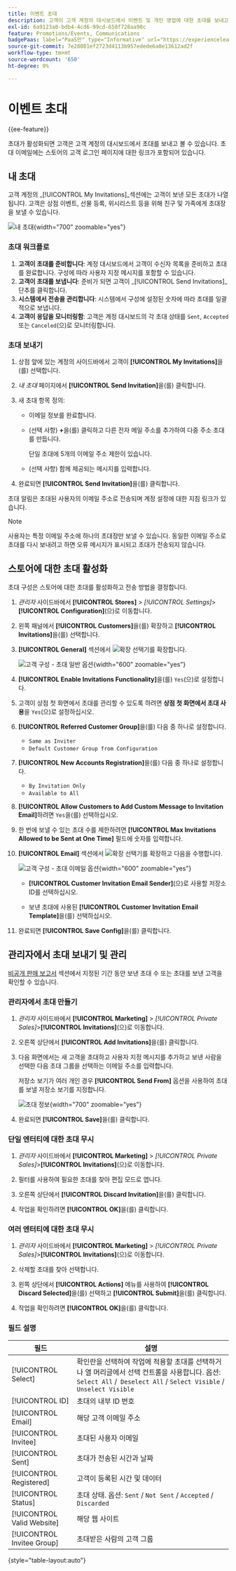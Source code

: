```yaml
---
title: 이벤트 초대
description: 고객이 고객 계정의 대시보드에서 이벤트 및 개인 영업에 대한 초대를 보내고 보는 방법을 알아봅니다.
exl-id: 6a9123a0-bdb4-4cd6-99cd-658f728aa90c
feature: Promotions/Events, Communications
badgePaas: label="PaaS만" type="Informative" url="https://experienceleague.adobe.com/en/docs/commerce/user-guides/product-solutions" tooltip="Adobe Commerce 온 클라우드 프로젝트(Adobe 관리 PaaS 인프라) 및 온프레미스 프로젝트에만 적용됩니다."
source-git-commit: 7e28081ef2723d4113b957edede6a8e13612ad2f
workflow-type: tm+mt
source-wordcount: '650'
ht-degree: 0%

---
```


# 이벤트 초대

{{ee-feature}}

초대가 활성화되면 고객은 고객 계정의 대시보드에서 초대를 보내고 볼 수 있습니다. 초대 이메일에는 스토어의 고객 로그인 페이지에 대한 링크가 포함되어 있습니다.

## 내 초대

고객 계정의 _[!UICONTROL My Invitations]_섹션에는 고객이 보낸 모든 초대가 나열됩니다. 고객은 상점 이벤트, 선물 등록, 위시리스트 등을 위해 친구 및 가족에게 초대장을 보낼 수 있습니다.

![내 초대](./assets/account-dashboard-my-invitations.png){width="700" zoomable="yes"}

### 초대 워크플로

1. **고객이 초대를 준비합니다**: 계정 대시보드에서 고객이 수신자 목록을 준비하고 초대를 완료합니다. 구성에 따라 사용자 지정 메시지를 포함할 수 있습니다.
1. **고객이 초대를 보냅니다**: 준비가 되면 고객이 _[!UICONTROL Send Invitations]_단추를 클릭합니다.
1. **시스템에서 전송을 관리합니다**: 시스템에서 구성에 설정된 숫자에 따라 초대를 일괄적으로 보냅니다.
1. **고객이 응답을 모니터링함**: 고객은 계정 대시보드의 각 초대 상태를 `Sent`, `Accepted` 또는 `Canceled`(으)로 모니터링합니다.

### 초대 보내기

1. 상점 앞에 있는 계정의 사이드바에서 고객이 **[!UICONTROL My Invitations]**&#x200B;을(를) 선택합니다.

1. _내 초대_ 페이지에서 **[!UICONTROL Send Invitation]**&#x200B;을(를) 클릭합니다.

1. 새 초대 항목 정의:

   - 이메일 정보를 완료합니다.

   - (선택 사항) **+**&#x200B;을(를) 클릭하고 다른 전자 메일 주소를 추가하여 다중 주소 초대를 만듭니다.

     단일 초대에 5개의 이메일 주소 제한이 있습니다.

   - (선택 사항) 함께 제공되는 메시지를 입력합니다.

1. 완료되면 **[!UICONTROL Send Invitation]**&#x200B;을(를) 클릭합니다.

초대 알림은 초대된 사용자의 이메일 주소로 전송되며 계정 설정에 대한 지침 링크가 있습니다.

>[!NOTE]
>
>사용자는 특정 이메일 주소에 하나의 초대장만 보낼 수 있습니다. 동일한 이메일 주소로 초대를 다시 보내려고 하면 오류 메시지가 표시되고 초대가 전송되지 않습니다.

## 스토어에 대한 초대 활성화

초대 구성은 스토어에 대한 초대를 활성화하고 전송 방법을 결정합니다.

1. _관리자_ 사이드바에서 **[!UICONTROL Stores]** > _[!UICONTROL Settings]_>**[!UICONTROL Configuration]**(으)로 이동합니다.

1. 왼쪽 패널에서 **[!UICONTROL Customers]**&#x200B;을(를) 확장하고 **[!UICONTROL Invitations]**&#x200B;을(를) 선택합니다.

1. **[!UICONTROL General]** 섹션에서 ![확장 선택기](../assets/icon-display-expand.png)를 확장합니다.

   ![고객 구성 - 초대 일반 옵션](../configuration-reference/customers/assets/invitations-general.png){width="600" zoomable="yes"}

1. **[!UICONTROL Enable Invitations Functionality]**&#x200B;을(를) `Yes`(으)로 설정합니다.

1. 고객이 상점 첫 화면에서 초대를 관리할 수 있도록 하려면 **상점 첫 화면에서 초대 사용**&#x200B;을 `Yes`(으)로 설정하십시오.

1. **[!UICONTROL Referred Customer Group]**&#x200B;을(를) 다음 중 하나로 설정합니다.

   - `Same as Inviter`
   - `Default Customer Group from Configuration`

1. **[!UICONTROL New Accounts Registration]**&#x200B;을(를) 다음 중 하나로 설정합니다.

   - `By Invitation Only`
   - `Available to All`

1. **[!UICONTROL Allow Customers to Add Custom Message to Invitation Email]**&#x200B;하려면 `Yes`을(를) 선택하십시오.

1. 한 번에 보낼 수 있는 초대 수를 제한하려면 **[!UICONTROL Max Invitations Allowed to be Sent at One Time]** 필드에 숫자를 입력합니다.

1. **[!UICONTROL Email]** 섹션에서 ![확장 선택기](../assets/icon-display-expand.png)를 확장하고 다음을 수행합니다.

   ![고객 구성 - 초대 이메일 옵션](../configuration-reference/customers/assets/invitations-email.png){width="600" zoomable="yes"}

   - **[!UICONTROL Customer Invitation Email Sender]**(으)로 사용할 저장소 ID를 선택하십시오.

   - 보낸 초대에 사용된 **[!UICONTROL Customer Invitation Email Template]**&#x200B;을(를) 선택하십시오.

1. 완료되면 **[!UICONTROL Save Config]**&#x200B;을(를) 클릭합니다.

## 관리자에서 초대 보내기 및 관리

[비공개 판매 보고서](../getting-started/private-sales-reports.md) 섹션에서 지정된 기간 동안 보낸 초대 수 또는 초대를 보낸 고객을 확인할 수 있습니다.

### 관리자에서 초대 만들기

1. _관리자_ 사이드바에서 **[!UICONTROL Marketing]** > _[!UICONTROL Private Sales]_>**[!UICONTROL Invitations]**(으)로 이동합니다.

1. 오른쪽 상단에서 **[!UICONTROL Add Invitations]**&#x200B;을(를) 클릭합니다.

1. 다음 화면에서는 새 고객을 초대하고 사용자 지정 메시지를 추가하고 보낸 사람을 선택한 다음 초대 그룹을 선택하는 이메일 주소를 입력합니다.

   저장소 보기가 여러 개인 경우 **[!UICONTROL Send From]** 옵션을 사용하여 초대를 보낼 저장소 보기를 지정합니다.

   ![초대 정보](./assets/create-invitation-page.png){width="700" zoomable="yes"}

1. 완료되면 **[!UICONTROL Save]**&#x200B;을(를) 클릭합니다.

### 단일 엔터티에 대한 초대 무시

1. _관리자_ 사이드바에서 **[!UICONTROL Marketing]** > _[!UICONTROL Private Sales]_>**[!UICONTROL Invitations]**(으)로 이동합니다.

1. 필터를 사용하여 필요한 초대를 찾아 편집 모드로 엽니다.

1. 오른쪽 상단에서 **[!UICONTROL Discard Invitation]**&#x200B;을(를) 클릭합니다.

1. 작업을 확인하려면 **[!UICONTROL OK]**&#x200B;을(를) 클릭합니다.

### 여러 엔터티에 대한 초대 무시

1. _관리자_ 사이드바에서 **[!UICONTROL Marketing]** > _[!UICONTROL Private Sales]_>**[!UICONTROL Invitations]**(으)로 이동합니다.

1. 삭제할 초대를 찾아 선택합니다.

1. 왼쪽 상단에서 **[!UICONTROL Actions]** 메뉴를 사용하여 **[!UICONTROL Discard Selected]**&#x200B;을(를) 선택하고 **[!UICONTROL Submit]**&#x200B;을(를) 클릭합니다.

1. 작업을 확인하려면 **[!UICONTROL OK]**&#x200B;을(를) 클릭합니다.

### 필드 설명

| 필드 | 설명 |
|--- |--- |
| [!UICONTROL Select] | 확인란을 선택하여 작업에 적용할 초대를 선택하거나 열 머리글에서 선택 컨트롤을 사용합니다. 옵션: `Select All` /` Deselect All` / `Select Visible` / `Unselect Visible` |
| [!UICONTROL ID] | 초대의 내부 ID 번호 |
| [!UICONTROL Email] | 해당 고객 이메일 주소 |
| [!UICONTROL Invitee] | 초대된 사용자 이메일 |
| [!UICONTROL Sent] | 초대가 전송된 시간과 날짜 |
| [!UICONTROL Registered] | 고객이 등록된 시간 및 데이터 |
| [!UICONTROL Status] | 초대 상태. 옵션: `Sent` / `Not Sent` / `Accepted` / `Discarded` |
| [!UICONTROL Valid Website] | 해당 웹 사이트 |
| [!UICONTROL Invitee Group] | 초대받은 사람의 고객 그룹 |

{style="table-layout:auto"}
